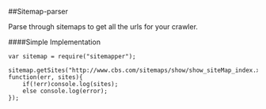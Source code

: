##Sitemap-parser

Parse through sitemaps to get all the urls for your crawler.

####Simple Implementation

    var sitemap = require("sitemapper");

	sitemap.getSites("http://www.cbs.com/sitemaps/show/show_siteMap_index.xml", function(err, sites){
		if(!err)console.log(sites);
		else console.log(error);
	});


